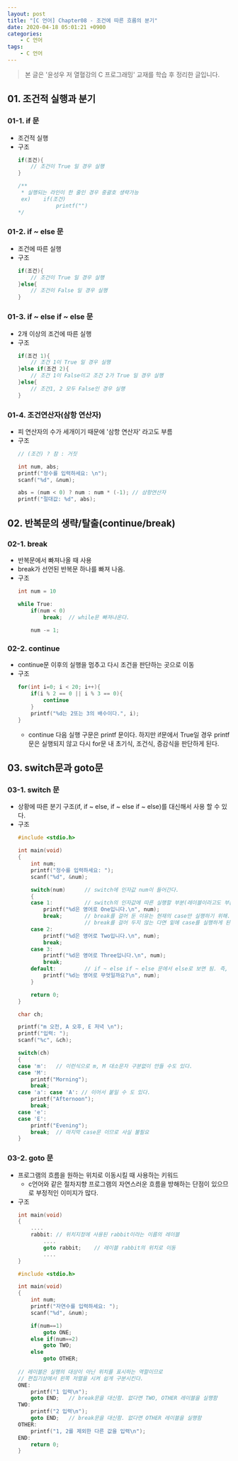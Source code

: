```yaml
---
layout: post
title: "[C 언어] Chapter08 - 조건에 따른 흐름의 분기"
date: 2020-04-18 05:01:21 +0900
categories: 
    - C 언어
tags:
    - C 언어
---
```




<!-- more -->

> 본 글은 '윤성우 저 열혈강의 C 프로그래밍' 교재를 학습 후 정리한 글입니다.


## 01. 조건적 실행과 분기

### 01-1. if 문
- 조건적 실행
- 구조
    ```c
    if(조건){
        // 조건이 True 일 경우 실행
    }

    /**
     * 실행되는 라인이 한 줄인 경우 중괄호 생략가능
     ex)    if(조건)
                printf("")   
    */
    ```

### 01-2. if ~ else 문
- 조건에 따른 실행
- 구조
    ```c
    if(조건){
        // 조건이 True 일 경우 실행
    }else{
        // 조건이 False 일 경우 실행
    }
    ```

### 01-3. if ~ else if ~ else 문
- 2개 이상의 조건에 따른 실행
- 구조
    ```c
    if(조건 1){
        // 조건 1이 True 일 경우 실행
    }else if(조건 2){
        // 조건 1이 False이고 조건 2가 True 일 경우 실행
    }else{
        // 조건1, 2 모두 False인 경우 실행
    }
    ```

### 01-4. 조건연산자(삼항 연산자)
- 피 연산자의 수가 세개이기 때문에 '삼항 연산자' 라고도 부름
- 구조
    ```c
    // (조건) ? 참 : 거짓

    int num, abs;
    printf("정수를 입력하세요: \n");
    scanf("%d", &num);

    abs = (num < 0) ? num : num * (-1); // 삼항연산자
    printf("절대값: %d", abs);
    ```

## 02. 반복문의 생략/탈출(continue/break)

### 02-1. break
- 반복문에서 빠져나올 때 사용
- break가 선언된 반복문 하나를 빠져 나옴.
- 구조
    ```c
    int num = 10
    
    while True:
        if(num < 0)
            break;  // while문 빠져나온다.
        
        num -= 1;
    ```

### 02-2. continue
- continue문 이후의 실행을 멈추고 다시 조건을 판단하는 곳으로 이동
- 구조
    ```c
    for(int i=0; i < 20; i++){
        if(i % 2 == 0 || i % 3 == 0){
            continue
        }
        printf("%d는 2또는 3의 배수이다.", i);
    }
    ```
    - continue 다음 실행 구문은 printf 문이다. 하지만 if문에서 True일 경우 printf문은 실행되지 않고 다시 for문 내 초기식, 조건식, 증감식을 판단하게 된다.

## 03. switch문과 goto문

### 03-1. switch 문
- 상황에 따른 분기 구조(if, if ~ else, if ~ else if ~ else)를 대신해서 사용 할 수 있다.
- 구조
    ```c
    #include <stdio.h>

    int main(void)
    {
        int num;
        printf("정수를 입력하세요: ");
        scanf("%d", &num);

        switch(num)      // switch에 인자값 num이 들어간다.
        {
        case 1:          // switch의 인자값에 따른 실행할 부분(레이블이라고도 부름)
            printf("%d은 영어로 One입니다.\n", num);
            break;       // break를 걸어 둔 이유는 현재의 case만 실행하기 위해..
                         // break를 걸어 두지 않는 다면 밑에 case를 실행하게 된다.
        case 2:
            printf("%d은 영어로 Two입니다.\n", num);
            break;
        case 3:
            printf("%d은 영어로 Three입니다.\n", num);
            break;
        default:         // if ~ else if ~ else 문에서 else로 보면 됨. 즉, 모든 case에 안맞은 경우
            printf("%d는 영어로 무엇일까요?\n", num);
        }

        return 0;
    }
    ```
    ```c
    char ch;

    printf("m 오전, A 오후, E 저녁 \n");
    printf("입력: ");
    scanf("%c", &ch);

    switch(ch)
    {
    case 'm':   // 이런식으로 m, M 대소문자 구분없이 만들 수도 있다.
    case 'M':
        printf("Morning");
        break;
    case 'a': case 'A': // 이어서 붙일 수 도 있다.
        printf("Afternoon");
        break;
    case 'e':
    case 'E':
        printf("Evening");
        break;  // 마지막 case문 이므로 사실 불필요
    }
    ```

### 03-2. goto 문
- 프로그램의 흐름을 원하는 위치로 이동시킬 때 사용하는 키워드
    - c언어와 같은 절차지향 프로그램의 자연스러운 흐름을 방해하는 단점이 있으므로 부정적인 이미지가 많다.
- 구조
    ```c
    int main(void)
    {
        ....
        rabbit: // 위치지정에 사용된 rabbit이라는 이름의 레이블
            ....
            goto rabbit;    // 레이블 rabbit의 위치로 이동
            ....
    }
    ```
    ```c
    #include <stdio.h>

    int main(void)
    {
        int num;
        printf("자연수를 입력하세요: ");
        scanf("%d", &num);

        if(num==1)
            goto ONE;
        else if(num==2)
            goto TWO;
        else
            goto OTHER;
        
    // 레이블은 실행의 대상이 아닌 위치를 표시하는 역할이므로
    // 편집기상에서 왼쪽 저렬을 시켜 쉽게 구분시킨다.
    ONE:
        printf("1 입력\n");
        goto END;   // break문을 대신함. 없다면 TWO, OTHER 레이블을 실행함
    TWO:
        printf("2 입력\n");
        goto END;   // break문을 대신함. 없다면 OTHER 레이블을 실행함 
    OTHER:
        printf("1, 2를 제외한 다른 값을 입력\n");
    END:
        return 0;
    }
    ```
